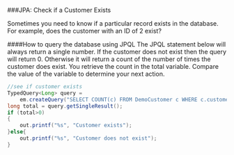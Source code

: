 <!--djw: done-->
###JPA: Check if a Customer Exists

Sometimes you need to know if a particular record exists in the database. For example, does the customer with an ID of 2 exist? 

####How to query the database using JPQL
The JPQL statement below will always return a single number. If the customer does not exist then the query will return 0. Otherwise it will return a count of the number of times the customer does exist. You retrieve the count in the total variable. Compare the value of the variable to determine your next action.

```java
//see if customer exists
TypedQuery<Long> query = 
    em.createQuery("SELECT COUNT(c) FROM DemoCustomer c WHERE c.customerId = 2L", Long.class);
long total = query.getSingleResult();
if (total>0)
{
    out.printf("%s", "Customer exists");
}else{
    out.printf("%s", "Customer does not exist");
}
```

